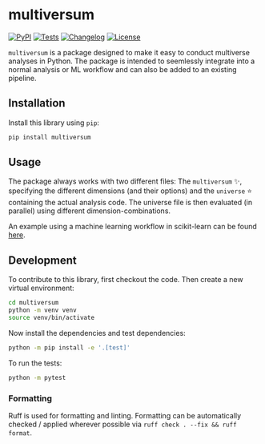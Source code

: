 # multiversum

[![PyPI](https://img.shields.io/pypi/v/multiversum.svg)](https://pypi.org/project/multiversum/)
[![Tests](https://github.com/jansim/multiversum/actions/workflows/test.yml/badge.svg)](https://github.com/jansim/multiversum/actions/workflows/test.yml)
[![Changelog](https://img.shields.io/github/v/release/jansim/multiversum?include_prereleases&label=changelog)](https://github.com/jansim/multiversum/releases)
[![License](https://img.shields.io/badge/license-Apache%202.0-blue.svg)](https://github.com/jansim/multiversum/blob/main/LICENSE)

`multiversum` is a package designed to make it easy to conduct multiverse analyses in Python. The package is intended to seemlessly integrate into a normal analysis or ML workflow and can also be added to an existing pipeline.

## Installation

Install this library using `pip`:
```bash
pip install multiversum
```

## Usage

The package always works with two different files: The `multiversum` ✨️, specifying the different dimensions (and their options) and the `universe` ⭐️ containing the actual analysis code. The universe file is then evaluated (in parallel) using different dimension-combinations.

An example using a machine learning workflow in scikit-learn can be found [here](./examples/scikit-learn--simple/).

## Development

To contribute to this library, first checkout the code. Then create a new virtual environment:

```bash
cd multiversum
python -m venv venv
source venv/bin/activate
```
Now install the dependencies and test dependencies:

```bash
python -m pip install -e '.[test]'
```

To run the tests:

```bash
python -m pytest
```

### Formatting

Ruff is used for formatting and linting. Formatting can be automatically checked / applied wherever possible via `ruff check . --fix && ruff format`.
